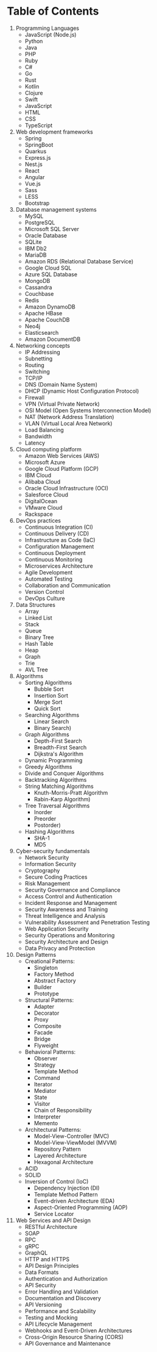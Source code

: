 # Table of Contents

1. Programming Languages
   - JavaScript (Node.js)
   - Python
   - Java
   - PHP
   - Ruby
   - C#
   - Go
   - Rust
   - Kotlin
   - Clojure
   - Swift
   - JavaScript
   - HTML
   - CSS
   - TypeScript
2. Web development frameworks
   - Spring
   - SpringBoot
   - Quarkus
   - Express.js
   - Nest.js
   - React
   - Angular
   - Vue.js
   - Sass
   - LESS
   - Bootstrap
3. Database management systems
   - MySQL
   - PostgreSQL
   - Microsoft SQL Server
   - Oracle Database
   - SQLite
   - IBM Db2
   - MariaDB
   - Amazon RDS (Relational Database Service)
   - Google Cloud SQL
   - Azure SQL Database
   - MongoDB
   - Cassandra
   - Couchbase
   - Redis
   - Amazon DynamoDB
   - Apache HBase
   - Apache CouchDB
   - Neo4j
   - Elasticsearch
   - Amazon DocumentDB
4. Networking concepts
   - IP Addressing
   - Subnetting
   - Routing
   - Switching
   - TCP/IP
   - DNS (Domain Name System)
   - DHCP (Dynamic Host Configuration Protocol)
   - Firewall
   - VPN (Virtual Private Network)
   - OSI Model (Open Systems Interconnection Model)
   - NAT (Network Address Translation)
   - VLAN (Virtual Local Area Network)
   - Load Balancing
   - Bandwidth
   - Latency
5. Cloud computing platform
   - Amazon Web Services (AWS)
   - Microsoft Azure
   -  Google Cloud Platform (GCP)
   -  IBM Cloud
   -  Alibaba Cloud
   -  Oracle Cloud Infrastructure (OCI)
   -  Salesforce Cloud
   -  DigitalOcean
   -  VMware Cloud
   -  Rackspace
6. DevOps practices 
   - Continuous Integration (CI)
   - Continuous Delivery (CD)
   - Infrastructure as Code (IaC)
   - Configuration Management
   - Continuous Deployment
   - Continuous Monitoring
   - Microservices Architecture
   - Agile Development
   - Automated Testing
   - Collaboration and Communication
   - Version Control
   - DevOps Culture
7. Data Structures
   - Array
   - Linked List
   - Stack
   - Queue
   - Binary Tree
   - Hash Table
   - Heap
   - Graph
   - Trie
   - AVL Tree 
8. Algorithms
   - Sorting Algorithms 
     - Bubble Sort
     - Insertion Sort
     - Merge Sort
     - Quick Sort
   - Searching Algorithms 
     - Linear Search
     - Binary Search)
   - Graph Algorithms
     - Depth-First Search
     - Breadth-First Search
     - Dijkstra's Algorithm
   - Dynamic Programming
   - Greedy Algorithms
   - Divide and Conquer Algorithms
   - Backtracking Algorithms
   - String Matching Algorithms 
     - Knuth-Morris-Pratt Algorithm
     - Rabin-Karp Algorithm)
   - Tree Traversal Algorithms 
     - Inorder
     - Preorder
     - Postorder)
   - Hashing Algorithms 
     - SHA-1
     - MD5
9. Cyber-security fundamentals
   - Network Security
   - Information Security
   - Cryptography
   - Secure Coding Practices
   - Risk Management
   - Security Governance and Compliance
   - Access Control and Authentication
   - Incident Response and Management
   - Security Awareness and Training
   - Threat Intelligence and Analysis
   - Vulnerability Assessment and Penetration Testing
   - Web Application Security
   - Security Operations and Monitoring
   - Security Architecture and Design
   - Data Privacy and Protection
10. Design Patterns
    - Creational Patterns:
      - Singleton
      - Factory Method
      - Abstract Factory
      - Builder
      - Prototype
    - Structural Patterns:
      - Adapter
      - Decorator
      - Proxy
      - Composite
      - Facade
      - Bridge
      - Flyweight
    - Behavioral Patterns:
      - Observer
      - Strategy
      - Template Method
      - Command
      - Iterator
      - Mediator
      - State
      - Visitor
      - Chain of Responsibility
      - Interpreter
      - Memento
    - Architectural Patterns:
      - Model-View-Controller (MVC)
      - Model-View-ViewModel (MVVM)
      - Repository Pattern
      - Layered Architecture
      - Hexagonal Architecture
    - ACID
    - SOLID
    - Inversion of Control (IoC)
      - Dependency Injection (DI)
      - Template Method Pattern
      - Event-driven Architecture (EDA)
      - Aspect-Oriented Programming (AOP)
      - Service Locator
12. Web Services and API Design
    - RESTful Architecture
    - SOAP
    - RPC
    - gRPC
    - GraphQL
    - HTTP and HTTPS
    - API Design Principles
    - Data Formats
    - Authentication and Authorization
    - API Security
    - Error Handling and Validation
    - Documentation and Discovery
    - API Versioning
    - Performance and Scalability
    - Testing and Mocking
    - API Lifecycle Management
    - Webhooks and Event-Driven Architectures
    - Cross-Origin Resource Sharing (CORS)
    - API Governance and Maintenance
